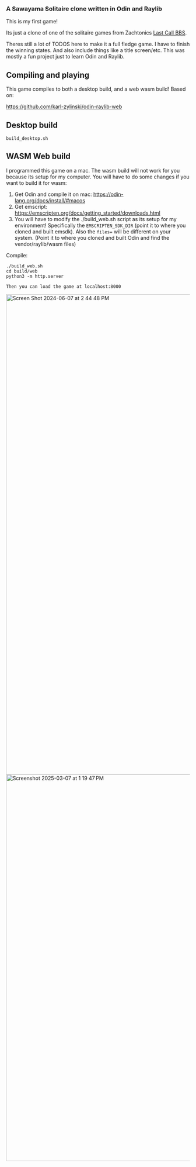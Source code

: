 ### A Sawayama Solitaire clone written in Odin and Raylib

This is my first game!

Its just a clone of one of the solitaire games from Zachtonics [Last Call BBS](https://store.steampowered.com/app/1511780/Last_Call_BBS).

Theres still a lot of TODOS here to make it a full fledge game. I have to finish the winning states. And also include things like
a title screen/etc. This was mostly a fun project just to learn Odin and Raylib.

## Compiling and playing

This game compiles to both a desktop build, and a web wasm build! Based on:

https://github.com/karl-zylinski/odin-raylib-web


## Desktop build
```
build_desktop.sh
```

## WASM Web build

I programmed this game on a mac. The wasm build will not work for you because its setup for my computer. You will have to do some changes if you want to build it for wasm:

1) Get Odin and compile it on mac: https://odin-lang.org/docs/install/#macos
2) Get emscript: https://emscripten.org/docs/getting_started/downloads.html
3) You will have to modify the ./build_web.sh script as its setup for my environment! Specifically the `EMSCRIPTEN_SDK_DIR` (point it to where you cloned and built emsdk). Also the `files=` will be different on your system. (Point it to where you cloned and built Odin and find the vendor/raylib/wasm files)

Compile:
```
./build_web.sh
cd build/web
python3 -m http.server

Then you can load the game at localhost:8000
```

<img width="1313" alt="Screen Shot 2024-06-07 at 2 44 48 PM" src="https://github.com/mawaldne/solitrouble/assets/40419/dfbfcb80-d7d9-4c56-8932-895f9ecccba8">
<img width="1058" alt="Screenshot 2025-03-07 at 1 19 47 PM" src="https://github.com/user-attachments/assets/f1ad3e22-cb45-4dd9-9be9-ed32b48cd779" />
